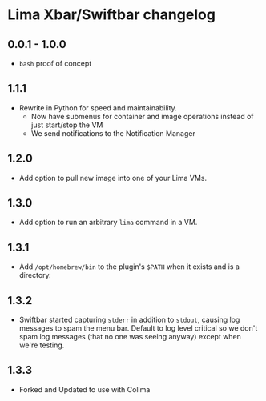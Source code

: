 # Lima Xbar/Swiftbar changelog

## 0.0.1 - 1.0.0

- `bash` proof of concept

## 1.1.1

- Rewrite in Python for speed and maintainability.
  - Now have submenus for container and image operations instead of just start/stop the VM
  - We send notifications to the Notification Manager

## 1.2.0

- Add option to pull new image into one of your Lima VMs.

## 1.3.0

- Add option to run an arbitrary `lima` command in a VM.

## 1.3.1

- Add `/opt/homebrew/bin` to the plugin's `$PATH` when it exists and is a directory.

## 1.3.2

- Swiftbar started capturing `stderr` in addition to `stdout`, causing log messages to spam the menu bar. Default to log level critical so we don't spam log messages (that no one was seeing anyway) except when we're testing.

## 1.3.3

- Forked and Updated to use with Colima